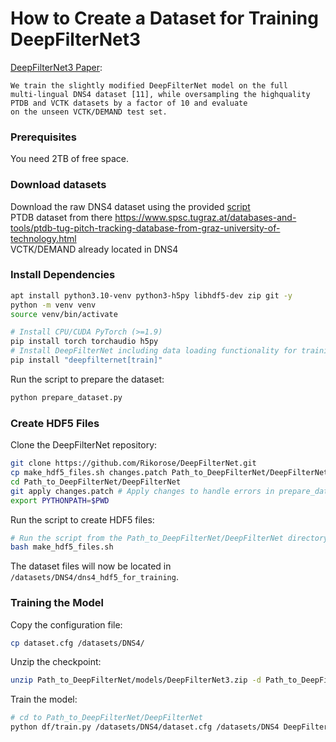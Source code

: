 # How to Create a Dataset for Training DeepFilterNet3

[DeepFilterNet3 Paper](https://arxiv.org/pdf/2305.08227):
```
We train the slightly modified DeepFilterNet model on the full
multi-lingual DNS4 dataset [11], while oversampling the highquality PTDB and VCTK datasets by a factor of 10 and evaluate
on the unseen VCTK/DEMAND test set.
```

### Prerequisites
You need 2TB of free space.

### Download datasets
Download the raw DNS4 dataset using the provided [script](https://github.com/microsoft/DNS-Challenge/blob/master/download-dns-challenge-4.sh)  
PTDB dataset from there https://www.spsc.tugraz.at/databases-and-tools/ptdb-tug-pitch-tracking-database-from-graz-university-of-technology.html  
VCTK/DEMAND already located in DNS4  

### Install Dependencies
```sh
apt install python3.10-venv python3-h5py libhdf5-dev zip git -y
python -m venv venv
source venv/bin/activate

# Install CPU/CUDA PyTorch (>=1.9)
pip install torch torchaudio h5py
# Install DeepFilterNet including data loading functionality for training (Linux only)
pip install "deepfilternet[train]"
```

Run the script to prepare the dataset:  
```sh
python prepare_dataset.py
```

### Create HDF5 Files
Clone the DeepFilterNet repository:
```sh
git clone https://github.com/Rikorose/DeepFilterNet.git
cp make_hdf5_files.sh changes.patch Path_to_DeepFilterNet/DeepFilterNet
cd Path_to_DeepFilterNet/DeepFilterNet
git apply changes.patch # Apply changes to handle errors in prepare_data.py
export PYTHONPATH=$PWD
```

Run the script to create HDF5 files:
```sh
# Run the script from the Path_to_DeepFilterNet/DeepFilterNet directory
bash make_hdf5_files.sh
```

The dataset files will now be located in `/datasets/DNS4/dns4_hdf5_for_training`.

### Training the Model
Copy the configuration file:
```sh
cp dataset.cfg /datasets/DNS4/
```

Unzip the checkpoint:
```sh
unzip Path_to_DeepFilterNet/models/DeepFilterNet3.zip -d Path_to_DeepFilterNet/models/
```

Train the model:
```sh
# cd to Path_to_DeepFilterNet/DeepFilterNet
python df/train.py /datasets/DNS4/dataset.cfg /datasets/DNS4 DeepFilterNet/models/DeepFilterNet3
```
